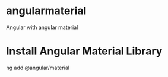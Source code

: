 # angularmaterial
Angular with angular material

# Install Angular Material Library

ng add @angular/material
